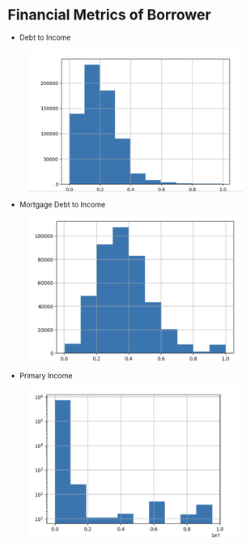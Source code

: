 # Financial Metrics of Borrower

* Debt to Income

<figure><img src="../../../.gitbook/assets/image (5).png" alt=""><figcaption></figcaption></figure>

* Mortgage Debt to Income

<figure><img src="../../../.gitbook/assets/image (6).png" alt=""><figcaption></figcaption></figure>

* Primary Income

<figure><img src="../../../.gitbook/assets/image (7).png" alt=""><figcaption></figcaption></figure>
